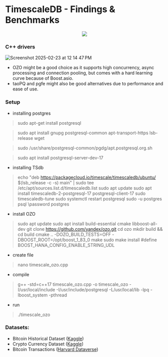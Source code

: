 # TimescaleDB - Findings & Benchmarks

<p align="center">
  <img src="https://skillicons.dev/icons?i=git,cpp,postgres" /><br>
</p>

### C++ drivers
![Screenshot 2025-02-23 at 12 14 47 PM](https://github.com/user-attachments/assets/6a787539-af44-49b5-82f9-a33ad608fa5c)
 - OZO might be a good choice as it supports high concurrency, async processing and connection pooling, but comes with a hard learning curve because of Boost.asio.
 - taoPQ and pgfe might also be good alternatives due to performance and ease of use.

### Setup
* installing postgres
> sudo apt-get install postgresql

> sudo apt install gnupg postgresql-common apt-transport-https lsb-release wget

> sudo /usr/share/postgresql-common/pgdg/apt.postgresql.org.sh

> sudo apt install postgresql-server-dev-17

* installing TSdb
> echo "deb https://packagecloud.io/timescale/timescaledb/ubuntu/ $(lsb_release -c -s) main" | sudo tee /etc/apt/sources.list.d/timescaledb.list
> sudo apt update
> sudo apt install timescaledb-2-postgresql-17 postgresql-client-17
> sudo timescaledb-tune
> sudo systemctl restart postgresql
> sudo -u postgres psql
> \password postgres

* install OZO
> sudo apt update
> sudo apt install build-essential cmake libboost-all-dev
> git clone https://github.com/yandex/ozo.git
> cd ozo
> mkdir build && cd build
> cmake .. -DOZO_BUILD_TESTS=OFF -DBOOST_ROOT=/opt/boost_1_83_0
> make
> sudo make install
> #define BOOST_HANA_CONFIG_ENABLE_STRING_UDL

* create file
> nano timescale_ozo.cpp

* compile
> g++ -std=c++17 timescale_ozo.cpp -o timescale_ozo -I/usr/local/include -I/usr/include/postgresql -L/usr/local/lib -lpq -lboost_system -pthread

* run
> ./timescale_ozo

### Datasets:
 - Bitcoin Historical Dataset ([Kaggle](https://www.kaggle.com/datasets/prasoonkottarathil/btcinusd?select=BTC-2021min.csv))
 - Crypto Currency Dataset ([Kaggle](https://www.kaggle.com/datasets/tr1gg3rtrash/time-series-top-100-crypto-currency-dataset))
 - Bitcoin Transactions ([Harvard Dataverse](https://dataverse.harvard.edu/dataset.xhtml?persistentId=doi:10.7910/DVN/ZLBYTZ))


